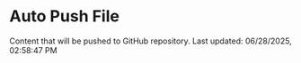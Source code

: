 # Auto Push File

Content that will be pushed to GitHub repository.
Last updated: 06/28/2025, 02:58:47 PM